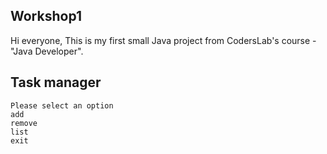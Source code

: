 ## Workshop1
Hi everyone, This is my first small Java project from CodersLab's course - "Java Developer".
## Task manager
```
Please select an option
add
remove
list
exit
```
